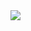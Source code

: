 <a href="https://portal.azure.com/#create/Microsoft.Template/uri/https%3A%2F%2Fraw.githubusercontent.com%2Fdigeler%2Fnewvmsizetest%2Fmaster%2FWindowsVirtualMachine.json" target="_blank">
    <img src="http://azuredeploy.net/deploybutton.png"/>
</a>

